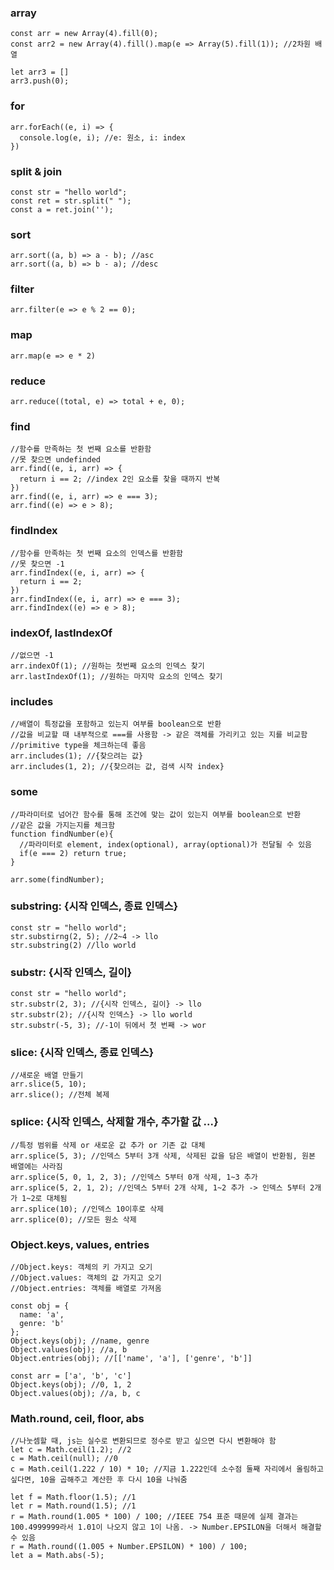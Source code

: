 ### array
```
const arr = new Array(4).fill(0);
const arr2 = new Array(4).fill().map(e => Array(5).fill(1)); //2차원 배열

let arr3 = []
arr3.push(0);
```

### for
```
arr.forEach((e, i) => {
  console.log(e, i); //e: 원소, i: index
})
```

### split & join
```
const str = "hello world";
const ret = str.split(" ");
const a = ret.join('');
```

### sort
```
arr.sort((a, b) => a - b); //asc
arr.sort((a, b) => b - a); //desc
```

### filter
```
arr.filter(e => e % 2 == 0);
```

### map
```
arr.map(e => e * 2)
```

### reduce
```
arr.reduce((total, e) => total + e, 0);
```

### find
```
//함수를 만족하는 첫 번째 요소를 반환함
//못 찾으면 undefinded
arr.find((e, i, arr) => {
  return i == 2; //index 2인 요소를 찾을 때까지 반복
})
arr.find((e, i, arr) => e === 3);
arr.find((e) => e > 8);
```

### findIndex
```
//함수를 만족하는 첫 번째 요소의 인덱스를 반환함
//못 찾으면 -1
arr.findIndex((e, i, arr) => {
  return i == 2;
})
arr.findIndex((e, i, arr) => e === 3);
arr.findIndex((e) => e > 8);
```

### indexOf, lastIndexOf
```
//없으면 -1
arr.indexOf(1); //원하는 첫번째 요소의 인덱스 찾기
arr.lastIndexOf(1); //원하는 마지막 요소의 인덱스 찾기
```

### includes
```
//배열이 특정값을 포함하고 있는지 여부를 boolean으로 반환
//값을 비교할 때 내부적으로 ===를 사용함 -> 같은 객체를 가리키고 있는 지를 비교함
//primitive type을 체크하는데 좋음
arr.includes(1); //{찾으려는 값} 
arr.includes(1, 2); //{찾으려는 값, 검색 시작 index}
```

### some
```
//파라미터로 넘어간 함수를 통해 조건에 맞는 값이 있는지 여부를 boolean으로 반환
//같은 값을 가지는지를 체크함
function findNumber(e){
  //파라미터로 element, index(optional), array(optional)가 전달될 수 있음
  if(e === 2) return true;
}

arr.some(findNumber);
```

### substring: {시작 인덱스, 종료 인덱스}
```
const str = "hello world";
str.substirng(2, 5); //2~4 -> llo
str.substring(2) //llo world
```

### substr: {시작 인덱스, 길이}
```
const str = "hello world";
str.substr(2, 3); //{시작 인덱스, 길이} -> llo
str.substr(2); //{시작 인덱스} -> llo world
str.substr(-5, 3); //-1이 뒤에서 첫 번째 -> wor
```

### slice: {시작 인덱스, 종료 인덱스}
```
//새로운 배열 만들기
arr.slice(5, 10);
arr.slice(); //전체 복제
```

### splice: {시작 인덱스, 삭제할 개수, 추가할 값 ...}
```
//특정 범위를 삭제 or 새로운 값 추가 or 기존 값 대체 
arr.splice(5, 3); //인덱스 5부터 3개 삭제, 삭제된 값을 담은 배열이 반환됨, 원본 배열에는 사라짐 
arr.splice(5, 0, 1, 2, 3); //인덱스 5부터 0개 삭제, 1~3 추가
arr.splice(5, 2, 1, 2); //인덱스 5부터 2개 삭제, 1~2 추가 -> 인덱스 5부터 2개가 1~2로 대체됨
arr.splice(10); //인덱스 10이후로 삭제
arr.splice(0); //모든 원소 삭제
```

### Object.keys, values, entries
```
//Object.keys: 객체의 키 가지고 오기
//Object.values: 객체의 값 가지고 오기
//Object.entries: 객체를 배열로 가져옴

const obj = {
  name: 'a',
  genre: 'b'
};
Object.keys(obj); //name, genre
Object.values(obj); //a, b
Object.entries(obj); //[['name', 'a'], ['genre', 'b']]

const arr = ['a', 'b', 'c']
Object.keys(obj); //0, 1, 2
Object.values(obj); //a, b, c
```

### Math.round, ceil, floor, abs
```
//나눗셈할 때, js는 실수로 변환되므로 정수로 받고 싶으면 다시 변환해야 함
let c = Math.ceil(1.2); //2
c = Math.ceil(null); //0
c = Math.ceil(1.222 / 10) * 10; //지금 1.222인데 소수점 둘째 자리에서 올림하고 싶다면, 10을 곱해주고 계산한 후 다시 10을 나눠줌

let f = Math.floor(1.5); //1
let r = Math.round(1.5); //1
r = Math.round(1.005 * 100) / 100; //IEEE 754 표준 때문에 실제 결과는 100.4999999라서 1.01이 나오지 않고 1이 나옴. -> Number.EPSILON을 더해서 해결할 수 있음
r = Math.round((1.005 + Number.EPSILON) * 100) / 100;
let a = Math.abs(-5);
```
